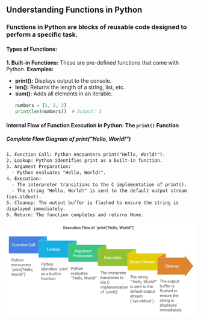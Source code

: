 ## Understanding Functions in Python
  ### Functions in Python are blocks of reusable code designed to perform a specific task. 
  #### Types of Functions:
  **1. Built-in Functions:** These are pre-defined functions that come with Python.
  **Examples:**
  - **print():** Displays output to the console.
  - **len():** Returns the length of a string, list, etc.
  - **sum():** Adds all elements in an iterable.
    ```python
    numbers = [1, 2, 3]
    print(len(numbers))  # Output: 3
    ```
  #### Internal Flow of Function Execution in Python: The `print()` Function
  
  ##### Complete Flow Diagram of print("Hello, World!")
    1. Function Call: Python encounters print("Hello, World!").
    2. Lookup: Python identifies print as a built-in function.
    3. Argument Preparation:
      - Python evaluates "Hello, World!".
    4. Execution:
      - The interpreter transitions to the C implementation of print().
      - The string "Hello, World!" is sent to the default output stream (sys.stdout).
    5. Cleanup: The output buffer is flushed to ensure the string is displayed immediately.
    6. Return: The function completes and returns None.
      
   ![python-print-flow-example](./images/python-print-flow.png)

